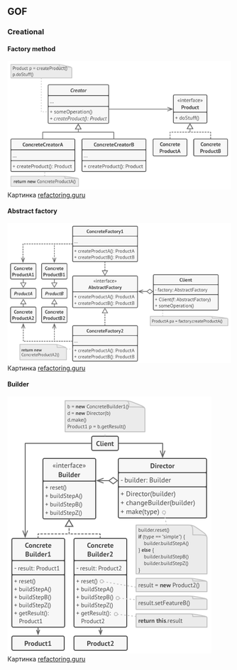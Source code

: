 ## GOF
### Creational

#### Factory method

![Factory method](../../../../../static/creational/factoryMethodUml.png) <br>
Картинка [refactoring.guru](https://refactoring.guru/ru/design-patterns/factory-method)

#### Abstract factory

![Abstract factory](../../../../../static/creational/abstractFactoryUml.png) <br>
Картинка [refactoring.guru](https://refactoring.guru/ru/design-patterns/abstract-factory)

#### Builder

![Builder](../../../../../static/creational/builderUml.png) <br>
Картинка [refactoring.guru](https://refactoring.guru/ru/design-patterns/builder)

